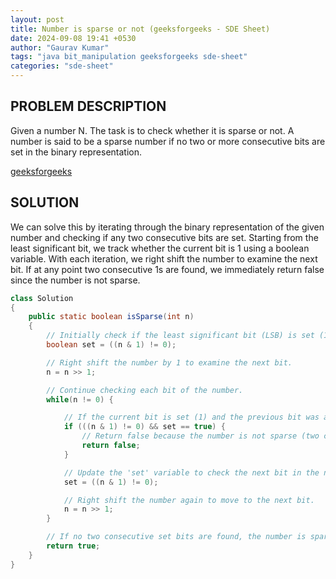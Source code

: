 ```yaml
---
layout: post
title: Number is sparse or not (geeksforgeeks - SDE Sheet)
date: 2024-09-08 19:41 +0530
author: "Gaurav Kumar"
tags: "java bit_manipulation geeksforgeeks sde-sheet"
categories: "sde-sheet"
---
```


## PROBLEM DESCRIPTION

Given a number N. The task is to check whether it is sparse or not. A number is said to be a sparse number if no two or more consecutive bits are set in the binary representation.

[geeksforgeeks](https://www.geeksforgeeks.org/problems/number-is-sparse-or-not-1587115620/1?page=5)

## SOLUTION

We can solve this by iterating through the binary representation of the given number and checking if any two consecutive bits are set. Starting from the least significant bit, we track whether the current bit is 1 using a boolean variable. With each iteration, we right shift the number to examine the next bit. If at any point two consecutive 1s are found, we immediately return false since the number is not sparse.

```java
class Solution
{
    public static boolean isSparse(int n)
    {
        // Initially check if the least significant bit (LSB) is set (1).
        boolean set = ((n & 1) != 0);

        // Right shift the number by 1 to examine the next bit.
        n = n >> 1;

        // Continue checking each bit of the number.
        while(n != 0) {

            // If the current bit is set (1) and the previous bit was also set (i.e., two consecutive bits are set).
            if (((n & 1) != 0) && set == true) {
                // Return false because the number is not sparse (two consecutive set bits found).
                return false;
            }

            // Update the 'set' variable to check the next bit in the next iteration.
            set = ((n & 1) != 0);

            // Right shift the number again to move to the next bit.
            n = n >> 1;
        }

        // If no two consecutive set bits are found, the number is sparse, return true.
        return true;
    }
}
```
